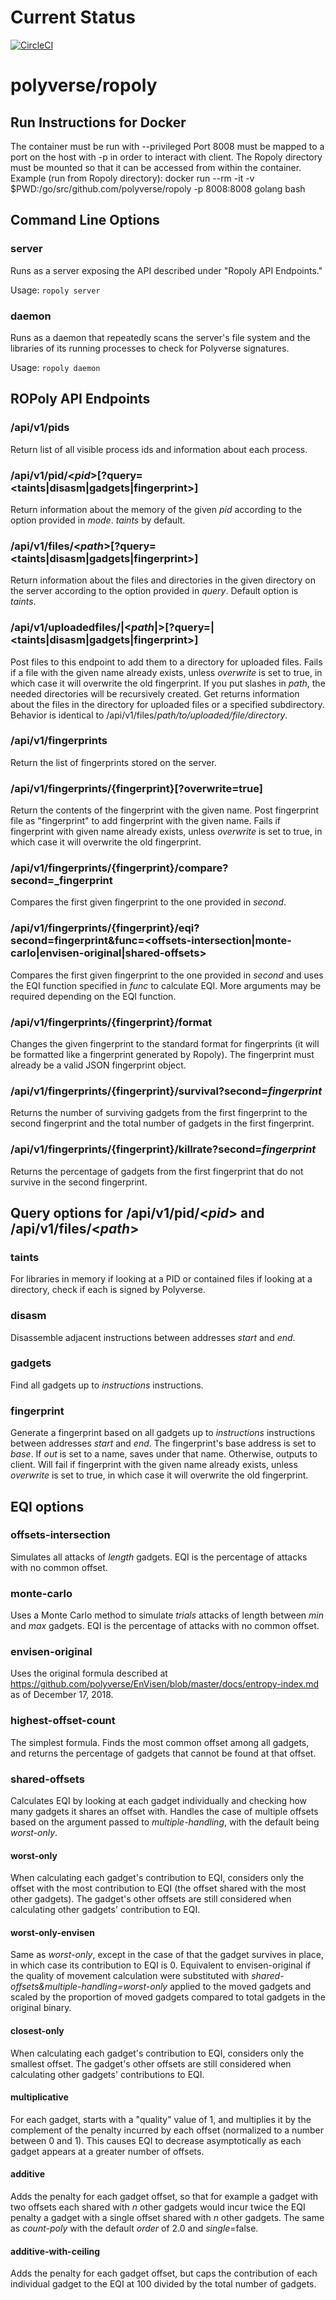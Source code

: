 # Current Status

[![CircleCI](https://circleci.com/gh/polyverse/ropoly.svg?style=svg)](https://circleci.com/gh/polyverse/ropoly)

# polyverse/ropoly

## Run Instructions for Docker
The container must be run with --privileged
Port 8008 must be mapped to a port on the host with -p in order to interact with client.
The Ropoly directory must be mounted so that it can be accessed from within the container.
Example (run from Ropoly directory): docker run --rm -it -v $PWD:/go/src/github.com/polyverse/ropoly -p 8008:8008 golang bash

## Command Line Options

### server
Runs as a server exposing the API described under "Ropoly API Endpoints."

Usage: `ropoly server`

### daemon
Runs as a daemon that repeatedly scans the server's file system and the libraries of its running processes to check for Polyverse signatures.

Usage: `ropoly daemon`

## ROPoly API Endpoints

### /api/v1/pids
Return list of all visible process ids and information about each process.

### /api/v1/pid/\<_pid_\>[?query=\<taints|disasm|gadgets|fingerprint>]
Return information about the memory of the given _pid_ according to the option provided in _mode_. _taints_ by default.

### /api/v1/files/\<_path_\>[?query=\<taints|disasm|gadgets|fingerprint>]
Return information about the files and directories in the given directory on the server according to the option provided in _query_. Default option is _taints_.

### /api/v1/uploadedfiles/|<_path_|>[?query=|<taints|disasm|gadgets|fingerprint>]
Post files to this endpoint to add them to a directory for uploaded files. Fails if a file with the given name already exists, unless _overwrite_ is set to true, in which case it will overwrite the old fingerprint. If you put slashes in _path_, the needed directories will be recursively created.
Get returns information about the files in the directory for uploaded files or a specified subdirectory. Behavior is identical to /api/v1/files/_path/to/uploaded/file/directory_.

### /api/v1/fingerprints
Return the list of fingerprints stored on the server.

### /api/v1/fingerprints/{fingerprint}[?overwrite=true]
Return the contents of the fingerprint with the given name.
Post fingerprint file as "fingerprint" to add fingerprint with the given name. Fails if fingerprint with given name already exists, unless _overwrite_ is set to true, in which case it will overwrite the old fingerprint.

### /api/v1/fingerprints/{fingerprint}/compare?second=_fingerprint
Compares the first given fingerprint to the one provided in _second_.

### /api/v1/fingerprints/{fingerprint}/eqi?second=fingerprint&func=<offsets-intersection|monte-carlo|envisen-original|shared-offsets>
Compares the first given fingerprint to the one provided in _second_ and uses the EQI function specified in _func_ to calculate EQI. More arguments may be required depending on the EQI function.

### /api/v1/fingerprints/{fingerprint}/format
Changes the given fingerprint to the standard format for fingerprints (it will be formatted like a fingerprint generated by Ropoly). The fingerprint must already be a valid JSON fingerprint object.

### /api/v1/fingerprints/{fingerprint}/survival?second=_fingerprint_
Returns the number of surviving gadgets from the first fingerprint to the second fingerprint and the total number of gadgets in the first fingerprint.

### /api/v1/fingerprints/{fingerprint}/killrate?second=_fingerprint_
Returns the percentage of gadgets from the first fingerprint that do not survive in the second fingerprint.

## Query options for /api/v1/pid/<_pid_> and /api/v1/files/<_path_>

### taints
For libraries in memory if looking at a PID or contained files if looking at a directory, check if each is signed by Polyverse.

### disasm
Disassemble adjacent instructions between addresses _start_ and _end_.

### gadgets
Find all gadgets up to _instructions_ instructions.

### fingerprint
Generate a fingerprint based on all gadgets up to _instructions_ instructions between addresses _start_ and _end_. The fingerprint's base address is set to _base_. If _out_ is set to a name, saves under that name. Otherwise, outputs to client. Will fail if fingerprint with the given name already exists, unless _overwrite_ is set to true, in which case it will overwrite the old fingerprint.

## EQI options

### offsets-intersection
Simulates all attacks of _length_ gadgets. EQI is the percentage of attacks with no common offset.

### monte-carlo
Uses a Monte Carlo method to simulate _trials_ attacks of length between _min_ and _max_ gadgets. EQI is the percentage of attacks with no common offset.

### envisen-original
Uses the original formula described at https://github.com/polyverse/EnVisen/blob/master/docs/entropy-index.md as of December 17, 2018.

### highest-offset-count
The simplest formula. Finds the most common offset among all gadgets, and returns the percentage of gadgets that cannot be found at that offset.

### shared-offsets
Calculates EQI by looking at each gadget individually and checking how many gadgets it shares an offset with. Handles the case of multiple offsets based on the argument passed to _multiple-handling_, with the default being _worst-only_.

#### worst-only
When calculating each gadget's contribution to EQI, considers only the offset with the most contribution to EQI (the offset shared with the most other gadgets). The gadget's other offsets are still considered when calculating other gadgets' contribution to EQI.

#### worst-only-envisen
Same as _worst-only_, except in the case of that the gadget survives in place, in which case its contribution to EQI is 0. Equivalent to envisen-original if the quality of movement calculation were substituted with _shared-offsets&multiple-handling=worst-only_ applied to the moved gadgets and scaled by the proportion of moved gadgets compared to total gadgets in the original binary.

#### closest-only
When calculating each gadget's contribution to EQI, considers only the smallest offset. The gadget's other offsets are still considered when calculating other gadgets' contributions to EQI.

#### multiplicative
For each gadget, starts with a "quality" value of 1, and multiplies it by the complement of the penalty incurred by each offset (normalized to a number between 0 and 1). This causes EQI to decrease asymptotically as each gadget appears at a greater number of offsets.

#### additive
Adds the penalty for each gadget offset, so that for example a gadget with two offsets each shared with _n_ other gadgets would incur twice the EQI penalty a gadget with a single offset shared with _n_ other gadgets. The same as _count-poly_ with the default _order_ of 2.0 and _single_=false.

#### additive-with-ceiling
Adds the penalty for each gadget offset, but caps the contribution of each individual gadget to the EQI at 100 divided by the total number of gadgets. 
